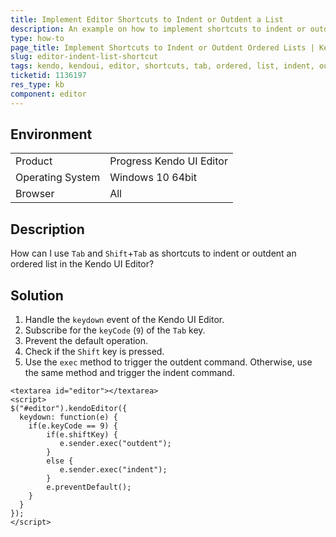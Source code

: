 ```yaml
---
title: Implement Editor Shortcuts to Indent or Outdent a List
description: An example on how to implement shortcuts to indent or outdent an ordered list in a Kendo UI Editor.
type: how-to
page_title: Implement Shortcuts to Indent or Outdent Ordered Lists | Kendo UI Editor for jQuery
slug: editor-indent-list-shortcut
tags: kendo, kendoui, editor, shortcuts, tab, ordered, list, indent, outdent
ticketid: 1136197
res_type: kb
component: editor
---
```


## Environment

<table>
 <tr>
  <td>Product</td>
  <td>Progress Kendo UI Editor</td>
 </tr>
 <tr>
  <td>Operating System</td>
  <td>Windows 10 64bit</td>
 </tr>
 <tr>
  <td>Browser</td>
  <td>All</td>
 </tr>
</table>


## Description

How can I use `Tab` and `Shift`+`Tab` as shortcuts to indent or outdent an ordered list in the Kendo UI Editor?

## Solution

1. Handle the `keydown` event of the Kendo UI Editor.
1. Subscribe for the `keyCode` (`9`) of the `Tab` key.
1. Prevent the default operation.
1. Check if the `Shift` key is pressed.
1. Use the `exec` method to trigger the outdent command. Otherwise, use the same method and trigger the indent command.

```dojo
<textarea id="editor"></textarea>
<script>
$("#editor").kendoEditor({
  keydown: function(e) {
    if(e.keyCode == 9) {
        if(e.shiftKey) {
           e.sender.exec("outdent");
        }
        else {
           e.sender.exec("indent");
        }      
      	e.preventDefault();
    }
  }
});
</script>

```
